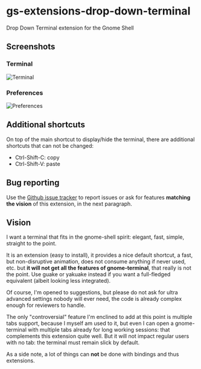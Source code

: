 gs-extensions-drop-down-terminal
================================

Drop Down Terminal extension for the Gnome Shell

Screenshots
-----------

### Terminal
![Terminal](https://github.com/zzrough/gs-extensions-drop-down-terminal/raw/master/screenshot-term.png)

### Preferences
![Preferences](https://github.com/zzrough/gs-extensions-drop-down-terminal/raw/master/screenshot-prefs.png)

Additional shortcuts
--------------------

On top of the main shortcut to display/hide the terminal, there are additional shortcuts that can not be changed:

* Ctrl-Shift-C: copy
* Ctrl-Shift-V: paste

Bug reporting
-------------

Use the [Github issue tracker](https://github.com/zzrough/gs-extensions-drop-down-terminal/issues) to report issues
or ask for features **matching the vision** of this extension, in the next paragraph.

Vision
------

I want a terminal that fits in the gnome-shell spirit: elegant, fast, simple, straight to the point.

It is an extension (easy to install), it provides a nice default shortcut, a fast, but non-disruptive animation,
does not consume anything if never used, etc. but **it will not get all the features of gnome-terminal**, that really is
not the point. Use guake or yakuake instead if you want a full-fledged equivalent (albeit looking less integrated).

Of course, I'm opened to suggestions, but please do not ask for ultra advanced settings nobody will ever need,
the code is already complex enough for reviewers to handle.

The only "controversial" feature I'm enclined to add at this point is multiple tabs support, because I myself am
used to it, but even I can open a gnome-terminal with multiple tabs already for long working sessions: that
complements this extension quite well. But it will not impact regular users with no tab: the terminal must remain
slick by default.

As a side note, a lot of things can **not** be done with bindings and thus extensions.
